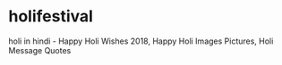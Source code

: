 # holifestival
holi in hindi - Happy Holi Wishes 2018, Happy Holi Images Pictures, Holi Message Quotes
